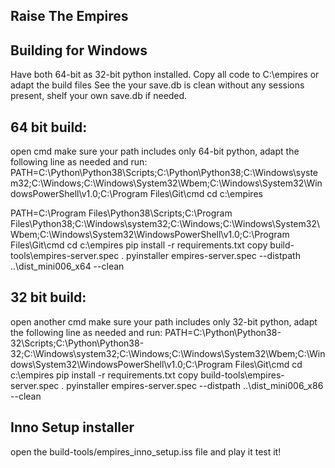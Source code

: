 ## Raise The Empires


## Building for Windows
Have both 64-bit as 32-bit python installed.
Copy all code to C:\empires or adapt the build files
See the your save.db is clean without any sessions present, shelf your own save.db if needed.

## 64 bit build:
open cmd
make sure your path includes only 64-bit python, adapt the following line as needed and run:
PATH=C:\Python\Python38\Scripts\;C:\Python\Python38\;C:\Windows\system32;C:\Windows;C:\Windows\System32\Wbem;C:\Windows\System32\WindowsPowerShell\v1.0\;C:\Program Files\Git\cmd
cd c:\empires


PATH=C:\Program Files\Python38\Scripts\;C:\Program Files\Python38\;C:\Windows\system32;C:\Windows;C:\Windows\System32\Wbem;C:\Windows\System32\WindowsPowerShell\v1.0\;C:\Program Files\Git\cmd
cd c:\empires
pip install -r requirements.txt
copy build-tools\empires-server.spec .
pyinstaller empires-server.spec --distpath ..\dist_mini006_x64 --clean

## 32 bit build:
open another cmd
make sure your path includes only 32-bit python, adapt the following line as needed and run:
PATH=C:\Python\Python38-32\Scripts\;C:\Python\Python38-32\;C:\Windows\system32;C:\Windows;C:\Windows\System32\Wbem;C:\Windows\System32\WindowsPowerShell\v1.0\;C:\Program Files\Git\cmd
cd c:\empires
pip install -r requirements.txt
copy build-tools\empires-server.spec .
pyinstaller empires-server.spec --distpath ..\dist_mini006_x86 --clean

## Inno Setup installer
open the build-tools/empires_inno_setup.iss file and play it
test it!




